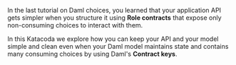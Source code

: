 In the last tutorial on Daml choices, you learned that your application API gets simpler when you
structure it using **Role contracts** that expose only non-consuming choices to interact with them.

In this Katacoda we explore how you can keep your API and your model simple and clean even when your
Daml model maintains state and contains many consuming choices by using Daml's **Contract keys**.
